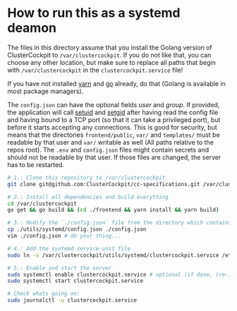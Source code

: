 # How to run this as a systemd deamon

The files in this directory assume that you install the Golang version of ClusterCockpit to `/var/clustercockpit`. If you do not like that, you can choose any other location, but make sure to replace all paths that begin with `/var/clustercockpit` in the `clustercockpit.service` file!

If you have not installed [yarn](https://yarnpkg.com/getting-started/install) and [go](https://go.dev/doc/install) already, do that (Golang is available in most package managers).

The `config.json` can have the optional fields *user* and *group*. If provided, the application will call [setuid](https://man7.org/linux/man-pages/man2/setuid.2.html) and [setgid](https://man7.org/linux/man-pages/man2/setgid.2.html) after having read the config file and having bound to a TCP port (so that it can take a privileged port), but before it starts accepting any connections. This is good for security, but means that the directories `frontend/public`, `var/` and `templates/` must be readable by that user and `var/` writable as well (All paths relative to the repos root). The `.env` and `config.json` files might contain secrets and should not be readable by that user. If those files are changed, the server has to be restarted.

```sh
# 1.: Clone this repository to /var/clustercockpit
git clone git@github.com:ClusterCockpit/cc-specifications.git /var/clustercockpit

# 2.: Install all dependencies and build everything
cd /var/clustercockpit
go get && go build && (cd ./frontend && yarn install && yarn build)

# 3.: Modify the `./config.json` file from the directory which contains this README.md to your liking and put it in the repo root
cp ./utils/systemd/config.json ./config.json
vim ./config.json # do your thing...

# 4.: Add the systemd service unit file
sudo ln -s /var/clustercockpit/utils/systemd/clustercockpit.service /etc/systemd/system/clustercockpit.service

# 5.: Enable and start the server
sudo systemctl enable clustercockpit.service # optional (if done, (re-)starts automatically)
sudo systemctl start clustercockpit.service

# Check whats going on:
sudo journalctl -u clustercockpit.service
```
